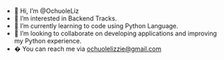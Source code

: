 - 👋 Hi, I’m @OchuoleLiz
- 👀 I’m interested in Backend Tracks.
- 🌱 I’m currently learning to code using Python Language.
- 💞️ I’m looking to collaborate on developing applications and improving my Python experience.
- � You can reach me via ochuolelizzie@gmail.com

<!---
OchuoleLiz/OchuoleLiz is a ✨ special ✨ repository because its `README.md` (this file) appears on your GitHub profile.
You can click the Preview link to take a look at your changes.
--->
